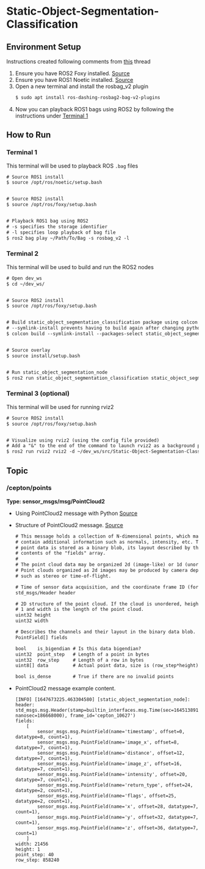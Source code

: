 # Static-Object-Segmentation-Classification

## Environment Setup
Instructions created following comments from [this](https://github.com/ros2/rosbag2/issues/139) thread
1. Ensure you have ROS2 Foxy installed. [Source](https://docs.ros.org/en/foxy/index.html)
2. Ensure you have ROS1 Noetic installed. [Source](http://wiki.ros.org/noetic)
3. Open a new terminal and install the rosbag_v2 plugin
    ```txt
    $ sudo apt install ros-dashing-rosbag2-bag-v2-plugins
    ```
4. Now you can playback ROS1 bags using ROS2 by following the instructions under [Terminal 1](###terminal-1)

## How to Run

### Terminal 1
This terminal will be used to playback ROS `.bag` files
```txt
# Source ROS1 install
$ source /opt/ros/noetic/setup.bash


# Source ROS2 install
$ source /opt/ros/foxy/setup.bash


# Playback ROS1 bag using ROS2
# -s specifies the storage identifier
# -l specifies loop playback of bag file
$ ros2 bag play ~/Path/To/Bag -s rosbag_v2 -l
```

### Terminal 2
This terminal will be used to build and run the ROS2 nodes
```txt
# Open dev_ws
$ cd ~/dev_ws/


# Source ROS2 install
$ source /opt/ros/foxy/setup.bash


# Build static_object_segmentation_classification package using colcon
# --symlink-install prevents having to build again after changing python scripts
$ colcon build --symlink-install --packages-select static_object_segmentation_classification


# Source overlay
$ source install/setup.bash


# Run static_object_segmentation_node
$ ros2 run static_object_segmentation_classification static_object_segmentation_node
```

### Terminal 3 (optional)
This terminal will be used for running rviz2
```txt
# Source ROS2 install
$ source /opt/ros/foxy/setup.bash


# Visualize using rviz2 (using the config file provided)
# Add a "&" to the end of the command to launch rviz2 as a background process
$ ros2 run rviz2 rviz2 -d ~/dev_ws/src/Static-Object-Segmentation-Classification/config/config.rviz
```

## Topic
### /cepton/points
**Type: sensor_msgs/msg/PointCloud2**

- Using PointCloud2 message with Python [Source](https://github.com/ros2/common_interfaces/blob/master/sensor_msgs_py/sensor_msgs_py/point_cloud2.py)

- Structure of PointCloud2 message. [Source](https://github.com/ros2/common_interfaces/blob/master/sensor_msgs/msg/PointCloud2.msg)
    ```txt
    # This message holds a collection of N-dimensional points, which may
    # contain additional information such as normals, intensity, etc. The
    # point data is stored as a binary blob, its layout described by the
    # contents of the "fields" array.
    #
    # The point cloud data may be organized 2d (image-like) or 1d (unordered).
    # Point clouds organized as 2d images may be produced by camera depth sensors
    # such as stereo or time-of-flight.

    # Time of sensor data acquisition, and the coordinate frame ID (for 3d points).
    std_msgs/Header header

    # 2D structure of the point cloud. If the cloud is unordered, height is
    # 1 and width is the length of the point cloud.
    uint32 height
    uint32 width

    # Describes the channels and their layout in the binary data blob.
    PointField[] fields

    bool    is_bigendian # Is this data bigendian?
    uint32  point_step   # Length of a point in bytes
    uint32  row_step     # Length of a row in bytes
    uint8[] data         # Actual point data, size is (row_step*height)

    bool is_dense        # True if there are no invalid points
    ```

- PointCloud2 message example content.
    ```
    [INFO] [1647673225.463304580] [static_object_segmentation_node]: 
    header: std_msgs.msg.Header(stamp=builtin_interfaces.msg.Time(sec=1645138913, nanosec=186668000), frame_id='cepton_10627')
    fields: 
        [
            sensor_msgs.msg.PointField(name='timestamp', offset=0, datatype=8, count=1), 
            sensor_msgs.msg.PointField(name='image_x', offset=8, datatype=7, count=1), 
            sensor_msgs.msg.PointField(name='distance', offset=12, datatype=7, count=1), 
            sensor_msgs.msg.PointField(name='image_z', offset=16, datatype=7, count=1), 
            sensor_msgs.msg.PointField(name='intensity', offset=20, datatype=7, count=1), 
            sensor_msgs.msg.PointField(name='return_type', offset=24, datatype=2, count=1), 
            sensor_msgs.msg.PointField(name='flags', offset=25, datatype=2, count=1), 
            sensor_msgs.msg.PointField(name='x', offset=28, datatype=7, count=1), 
            sensor_msgs.msg.PointField(name='y', offset=32, datatype=7, count=1), 
            sensor_msgs.msg.PointField(name='z', offset=36, datatype=7, count=1)
        ] 
    width: 21456 
    height: 1 
    point_step: 40 
    row_step: 858240
    ```